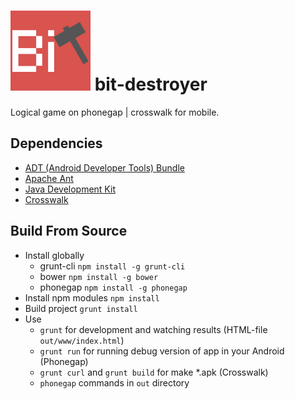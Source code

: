 ![bit-destroyer](https://raw.githubusercontent.com/lekhmanrus/bit-destroyer/master/assets/icon.png) bit-destroyer
=============
Logical game on phonegap | crosswalk for mobile.

## Dependencies
* [ADT (Android Developer Tools) Bundle](http://developer.android.com/sdk/index.html)
* [Apache Ant](http://ant.apache.org/bindownload.cgi)
* [Java Development Kit](http://www.oracle.com/technetwork/java/javase/downloads/jdk8-downloads-2133151.html)
* [Crosswalk](https://crosswalk-project.org/documentation/downloads.html)

## Build From Source
* Install globally
    * grunt-cli `npm install -g grunt-cli`
    * bower `npm install -g bower`
    * phonegap `npm install -g phonegap`
* Install npm modules `npm install`
* Build project `grunt install`
* Use
    * `grunt` for development and watching results (HTML-file `out/www/index.html`)
    * `grunt run` for running debug version of app in your Android (Phonegap)
    * `grunt curl` and `grunt build` for make *.apk (Crosswalk)
    * `phonegap` commands in `out` directory
